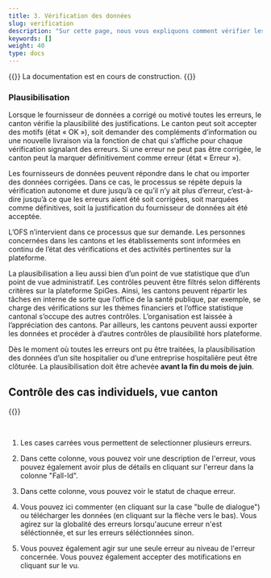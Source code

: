 ```yaml
---
title: 3. Vérification des données
slug: verification
description: "Sur cette page, nous vous expliquons comment vérifier les données importées par les sites hospitaliers de votre canton sur la plateforme SpiGes."
keywords: []
weight: 40
type: docs
---
```


{{<alert color="info">}}
La documentation est en cours de construction.
{{</alert>}}


### Plausibilisation

Lorsque le fournisseur de données a corrigé ou motivé toutes les erreurs, le canton vérifie la plausibilité des justifications. Le canton peut soit accepter des motifs (état « OK »), soit demander des compléments d’information ou une nouvelle livraison via la fonction de chat qui s’affiche pour chaque vérification signalant des erreurs. Si une erreur ne peut pas être corrigée, le canton peut la marquer définitivement comme erreur (état « Erreur »).

Les fournisseurs de données peuvent répondre dans le chat ou importer des données corrigées. Dans ce cas, le processus se répète depuis la vérification autonome et dure jusqu’à ce qu’il n’y ait plus d’erreur, c’est-à-dire jusqu’à ce que les erreurs aient été soit corrigées, soit marquées comme définitives, soit la justification du fournisseur de données ait été acceptée.

L’OFS n’intervient dans ce processus que sur demande. Les personnes concernées dans les cantons et les établissements sont informées en continu de l’état des vérifications et des activités pertinentes sur la plateforme.

La plausibilisation a lieu aussi bien d’un point de vue statistique que d’un point de vue administratif. Les contrôles peuvent être filtrés selon différents critères sur la plateforme SpiGes. Ainsi, les cantons peuvent répartir les tâches en interne de sorte que l’office de la santé publique, par exemple, se charge des vérifications sur les thèmes financiers et l’office statistique cantonal s’occupe des autres contrôles. L’organisation est laissée à l’appréciation des cantons. Par ailleurs, les cantons peuvent aussi exporter les données et procéder à d’autres contrôles de plausibilité hors plateforme.

Dès le moment où toutes les erreurs ont pu être traitées, la plausibilisation des données d’un site hospitalier ou d’une entreprise hospitalière peut être clôturée. La plausibilisation doit être achevée **avant la fin du mois de juin**.

## Contrôle des cas individuels, vue canton

{{<insertImage image="controle_detail_canton.png" class="edge max-w-90">}}

&nbsp;

1. Les cases carrées vous permettent de selectionner plusieurs erreurs.

2. Dans cette colonne, vous pouvez voir une description de l'erreur, vous pouvez également avoir plus de détails en cliquant sur l'erreur dans la colonne "Fall-Id". 

3. Dans cette colonne, vous pouvez voir le statut de chaque erreur.

4. Vous pouvez ici commenter (en cliquant sur la case "bulle de dialogue") ou télécharger les données (en cliquant sur la flèche vers le bas). Vous agirez sur la globalité des erreurs lorsqu'aucune erreur n'est séléctionnée, et sur les erreurs séléctionnées sinon. 

5. Vous pouvez également agir sur une seule erreur au niveau de l'erreur concernée. Vous pouvez également accepter des motifications en cliquant sur le vu.
